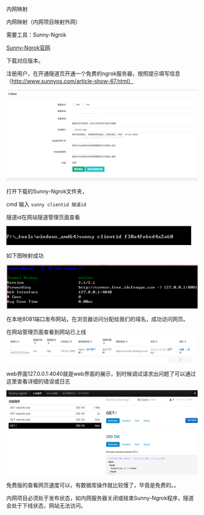 内网映射

内网映射（内网项目映射外网）

需要工具：Sunny-Ngrok

[Sunny-Ngrok官网](https://www.ngrok.cc/)

下载对应版本。


注册用户，在开通隧道页开通一个免费的ngrok服务器，按照提示填写信息（http://www.sunnyos.com/article-show-67.html）

![](1.png)

打开下载的Sunny-Ngrok文件夹，

cmd 输入 	```sunny clientid 隧道id```

隧道id在网站隧道管理页面查看

![](2.png)

如下图映射成功

![](3.png)

在本地8081端口发布网站，在浏览器访问分配给我们的域名，成功访问网页。

在网站管理页面查看到网站已上线
![](4.png)

web界面127.0.0.1:4040就是web界面的展示，到时候调试请求出问题了可以通过这里查看详细的错误或日志

![](5.png)


免费版的查看网页速度可以，有数据库操作就比较慢了，毕竟是免费的。。

内网项目必须处于发布状态，如内网服务器关闭或结束Sunny-Ngrok程序，隧道会处于下线状态，网站无法访问。
